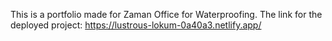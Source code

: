 This is a portfolio made for Zaman Office for Waterproofing. The link for the deployed project: https://lustrous-lokum-0a40a3.netlify.app/
